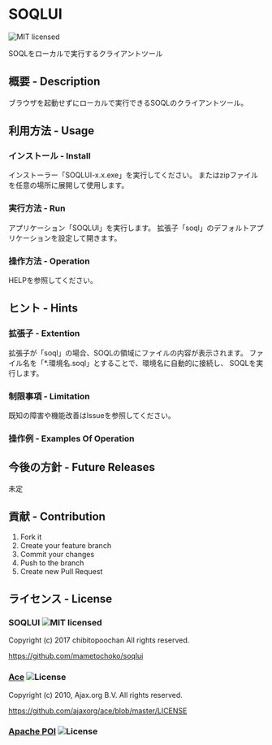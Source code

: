 # SOQLUI
![MIT licensed][MIT]

SOQLをローカルで実行するクライアントツール


## 概要 - Description
ブラウザを起動せずにローカルで実行できるSOQLのクライアントツール。

## 利用方法 - Usage
### インストール - Install
インストーラー「SOQLUI-x.x.exe」を実行してください。
またはzipファイルを任意の場所に展開して使用します。

### 実行方法 - Run
アプリケーション「SOQLUI」を実行します。
拡張子「soql」のデフォルトアプリケーションを設定して開きます。

### 操作方法 - Operation
HELPを参照してください。

## ヒント - Hints
### 拡張子 - Extention
拡張子が「soql」の場合、SOQLの領域にファイルの内容が表示されます。
ファイル名を「*.環境名.soql」とすることで、環境名に自動的に接続し、
SOQLを実行します。

### 制限事項 - Limitation
既知の障害や機能改善はIssueを参照してください。

### 操作例 - Examples Of Operation


## 今後の方針 - Future Releases
未定

## 貢献 - Contribution
1. Fork it
2. Create your feature branch
3. Commit your changes
4. Push to the branch
5. Create new Pull Request

## ライセンス - License
### SOQLUI ![MIT licensed][MIT]

Copyright (c) 2017 chibitopoochan
All rights reserved.


https://github.com/mametochoko/soqlui


### [Ace](https://ace.c9.io) ![License][BSD]

Copyright (c) 2010, Ajax.org B.V.
All rights reserved.


https://github.com/ajaxorg/ace/blob/master/LICENSE


### [Apache POI](https://poi.apache.org/) ![License][Apache2.0]

[Apache2.0]: https://img.shields.io/badge/License-Apache%202.0-blue.svg
[MIT]: https://img.shields.io/badge/license-MIT-green.svg
[BSD]: https://img.shields.io/badge/License-BSD%203--Clause-red.svg